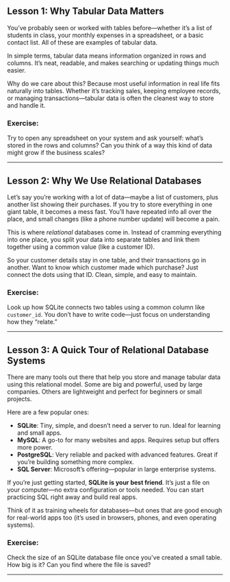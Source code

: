 ## **Lesson 1: Why Tabular Data Matters**

You’ve probably seen or worked with tables before—whether it’s a list of students in class, your monthly expenses in a spreadsheet, or a basic contact list. All of these are examples of tabular data.

In simple terms, tabular data means information organized in rows and columns. It’s neat, readable, and makes searching or updating things much easier.

Why do we care about this? Because most useful information in real life fits naturally into tables. Whether it’s tracking sales, keeping employee records, or managing transactions—tabular data is often the cleanest way to store and handle it.

###  Exercise:

Try to open any spreadsheet on your system and ask yourself: what’s stored in the rows and columns? Can you think of a way this kind of data might grow if the business scales?

---

## **Lesson 2: Why We Use Relational Databases**

Let’s say you’re working with a lot of data—maybe a list of customers, plus another list showing their purchases. If you try to store everything in one giant table, it becomes a mess fast. You’ll have repeated info all over the place, and small changes (like a phone number update) will become a pain.

This is where *relational* databases come in. Instead of cramming everything into one place, you split your data into separate tables and link them together using a common value (like a customer ID).

So your customer details stay in one table, and their transactions go in another. Want to know which customer made which purchase? Just connect the dots using that ID. Clean, simple, and easy to maintain.

###  Exercise:

Look up how SQLite connects two tables using a common column like `customer_id`. You don’t have to write code—just focus on understanding how they “relate.”

---

## **Lesson 3: A Quick Tour of Relational Database Systems**

There are many tools out there that help you store and manage tabular data using this relational model. Some are big and powerful, used by large companies. Others are lightweight and perfect for beginners or small projects.

Here are a few popular ones:

* **SQLite**: Tiny, simple, and doesn’t need a server to run. Ideal for learning and small apps.
* **MySQL**: A go-to for many websites and apps. Requires setup but offers more power.
* **PostgreSQL**: Very reliable and packed with advanced features. Great if you’re building something more complex.
* **SQL Server**: Microsoft’s offering—popular in large enterprise systems.

If you’re just getting started, **SQLite is your best friend**. It’s just a file on your computer—no extra configuration or tools needed. You can start practicing SQL right away and build real apps.

Think of it as training wheels for databases—but ones that are good enough for real-world apps too (it’s used in browsers, phones, and even operating systems).

###  Exercise:

Check the size of an SQLite database file once you've created a small table. How big is it? Can you find where the file is saved?

---


